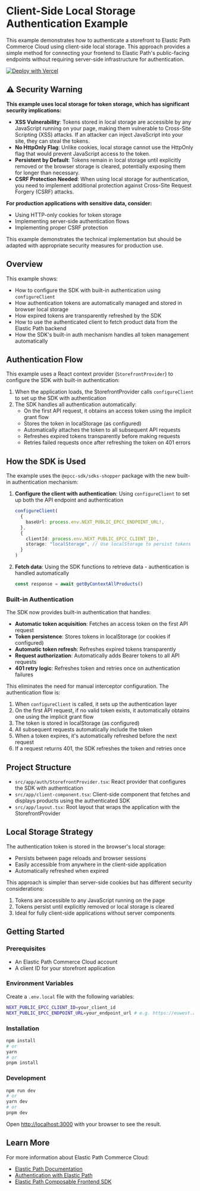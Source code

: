 # Client-Side Local Storage Authentication Example

This example demonstrates how to authenticate a storefront to Elastic Path Commerce Cloud using client-side local storage. This approach provides a simple method for connecting your frontend to Elastic Path's public-facing endpoints without requiring server-side infrastructure for authentication.

[![Deploy with Vercel](https://vercel.com/button)](https://vercel.com/new/clone?repository-url=https%3A%2F%2Fgithub.com%2Felasticpath%2Fcomposable-frontend%2Ftree%2Fmain%2Fexamples%2Fauthentication-local-storage&env=NEXT_PUBLIC_EPCC_CLIENT_ID,NEXT_PUBLIC_EPCC_ENDPOINT_URL&project-name=ep-auth-local-storage-example)

## ⚠️ Security Warning

**This example uses local storage for token storage, which has significant security implications:**

- **XSS Vulnerability**: Tokens stored in local storage are accessible by any JavaScript running on your page, making them vulnerable to Cross-Site Scripting (XSS) attacks. If an attacker can inject JavaScript into your site, they can steal the tokens.
- **No HttpOnly Flag**: Unlike cookies, local storage cannot use the HttpOnly flag that would prevent JavaScript access to the token.
- **Persistent by Default**: Tokens remain in local storage until explicitly removed or the browser storage is cleared, potentially exposing them for longer than necessary.
- **CSRF Protection Needed**: When using local storage for authentication, you need to implement additional protection against Cross-Site Request Forgery (CSRF) attacks.

**For production applications with sensitive data, consider:**

- Using HTTP-only cookies for token storage
- Implementing server-side authentication flows
- Implementing proper CSRF protection

This example demonstrates the technical implementation but should be adapted with appropriate security measures for production use.

## Overview

This example shows:

- How to configure the SDK with built-in authentication using `configureClient`
- How authentication tokens are automatically managed and stored in browser local storage
- How expired tokens are transparently refreshed by the SDK
- How to use the authenticated client to fetch product data from the Elastic Path backend
- How the SDK's built-in auth mechanism handles all token management automatically

## Authentication Flow

This example uses a React context provider (`StorefrontProvider`) to configure the SDK with built-in authentication:

1. When the application loads, the StorefrontProvider calls `configureClient` to set up the SDK with authentication
2. The SDK handles all authentication automatically:
   - On the first API request, it obtains an access token using the implicit grant flow
   - Stores the token in localStorage (as configured)
   - Automatically attaches the token to all subsequent API requests
   - Refreshes expired tokens transparently before making requests
   - Retries failed requests once after refreshing the token on 401 errors

## How the SDK is Used

The example uses the `@epcc-sdk/sdks-shopper` package with the new built-in authentication mechanism:

1. **Configure the client with authentication**: Using `configureClient` to set up both the API endpoint and authentication

   ```typescript
   configureClient(
     {
       baseUrl: process.env.NEXT_PUBLIC_EPCC_ENDPOINT_URL!,
     },
     {
       clientId: process.env.NEXT_PUBLIC_EPCC_CLIENT_ID!,
       storage: "localStorage", // Use localStorage to persist tokens
     }
   )
   ```

2. **Fetch data**: Using the SDK functions to retrieve data - authentication is handled automatically

   ```typescript
   const response = await getByContextAllProducts()
   ```

### Built-in Authentication

The SDK now provides built-in authentication that handles:

- **Automatic token acquisition**: Fetches an access token on the first API request
- **Token persistence**: Stores tokens in localStorage (or cookies if configured)
- **Automatic token refresh**: Refreshes expired tokens transparently
- **Request authorization**: Automatically adds Bearer tokens to all API requests
- **401 retry logic**: Refreshes token and retries once on authentication failures

This eliminates the need for manual interceptor configuration. The authentication flow is:

1. When `configureClient` is called, it sets up the authentication layer
2. On the first API request, if no valid token exists, it automatically obtains one using the implicit grant flow
3. The token is stored in localStorage (as configured)
4. All subsequent requests automatically include the token
5. When a token expires, it's automatically refreshed before the next request
6. If a request returns 401, the SDK refreshes the token and retries once

## Project Structure

- `src/app/auth/StorefrontProvider.tsx`: React provider that configures the SDK with authentication
- `src/app/client-component.tsx`: Client-side component that fetches and displays products using the authenticated SDK
- `src/app/layout.tsx`: Root layout that wraps the application with the StorefrontProvider

## Local Storage Strategy

The authentication token is stored in the browser's local storage:

- Persists between page reloads and browser sessions
- Easily accessible from anywhere in the client-side application
- Automatically refreshed when expired

This approach is simpler than server-side cookies but has different security considerations:

1. Tokens are accessible to any JavaScript running on the page
2. Tokens persist until explicitly removed or local storage is cleared
3. Ideal for fully client-side applications without server components

## Getting Started

### Prerequisites

- An Elastic Path Commerce Cloud account
- A client ID for your storefront application

### Environment Variables

Create a `.env.local` file with the following variables:

```bash
NEXT_PUBLIC_EPCC_CLIENT_ID=your_client_id
NEXT_PUBLIC_EPCC_ENDPOINT_URL=your_endpoint_url # e.g. https://euwest.api.elasticpath.com
```

### Installation

```bash
npm install
# or
yarn
# or
pnpm install
```

### Development

```bash
npm run dev
# or
yarn dev
# or
pnpm dev
```

Open [http://localhost:3000](http://localhost:3000) with your browser to see the result.

## Learn More

For more information about Elastic Path Commerce Cloud:

- [Elastic Path Documentation](https://documentation.elasticpath.com/)
- [Authentication with Elastic Path](https://documentation.elasticpath.com/commerce-cloud/docs/api/basics/authentication/index.html)
- [Elastic Path Composable Frontend SDK](https://github.com/elasticpath/composable-frontend)
